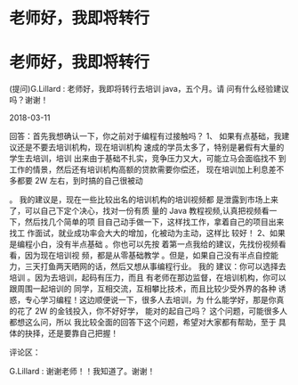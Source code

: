 # 老师好，我即将转行

# 老师好，我即将转行

(提问)G.Lillard : 老师好，我即将转行去培训 java，五个月。请 问有什么经验建议吗？谢谢！

2018-03-11

回答：首先我想确认一下，你之前对于编程有过接触吗？ 1、 如果有点基础，我建议还是不要去培训机构，现在培训机构 速成的学员太多了，特别是暑假有大量的学生去培训，培训 出来由于基础不扎实，竞争压力又大，可能立马会面临找不 到工作的情景，然后还有培训机构高额的贷款需要你偿还， 现在培训加上利息差不多都要 2W 左右，到时搞的自己很被动

。 我的建议是，现在一些比较出名的培训机构的培训视频都 是泄露到市场上来了，可以自己下定个决心，找对一份有质 量的 Java 教程视频,认真把视频看一下，然后找几个简单的项 目自己动手做一下，这样找工作，拿着自己的项目出来找工 作面试，就业成功率会大大的增加，化被动为主动，这样比 较好！ 2、如果是编程小白，没有半点基础 。你也可以先按 着第一点我给的建议，先找份视频看看，因为现在培训视 频，都是从零基础教学 。但是，如果自己没有半点自控能 力，三天打鱼两天晒网的话，然后又想从事编程行业。 我的 建议：你可以选择去培训 。因为去培训，起码有压力，而且 有老师在那边监督，在培训机构，你可以跟周围一起培训的 同学，互相交流，互相攀比技术，而且比较少受外界的各种 诱惑，专心学习编程！这边顺便说一下，很多人去培训，为 什么能学好，那是你真的花了 2W 的金钱投入，你不好好学， 能对的起自己吗？ 这个问题，可能很多人都想这么问，所以 我比较全面的回答下这个问题，希望对大家都有帮助，至于 具体的抉择，还是要靠自己把握！

评论区：

G.Lillard : 谢谢老师！！我知道了。谢谢！